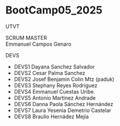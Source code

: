 # BootCamp05_2025
UTVT

SCRUM MASTER  
Emmanuel Campos Genaro

DEVS  
- DEVS1 Dayana Sanchez Salvador  
- DEVS2 Cesar Palma Sanchez  
- DEVS2 Josef Benjamin Colin Mtz (paduk)  
- DEVS3 Stephany Reyes Rodriguez  
- DEVS4 Emmanuel Cuestas Uribe.
- DEVS5 Antonio Martinez Andrade 
- DEVS6 Danna Paola Sánchez Hernández
- DEVS7 Laura Yesenia Demetrio Castelar
- DEVS8 Braulio Hernádez Mejía
